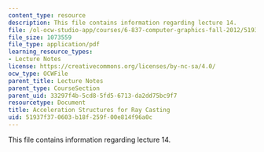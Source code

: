 ```yaml
---
content_type: resource
description: This file contains information regarding lecture 14.
file: /ol-ocw-studio-app/courses/6-837-computer-graphics-fall-2012/51937f370603b18f259f00e814f96a0c_MIT6_837F12_Lec14.pdf
file_size: 1073559
file_type: application/pdf
learning_resource_types:
- Lecture Notes
license: https://creativecommons.org/licenses/by-nc-sa/4.0/
ocw_type: OCWFile
parent_title: Lecture Notes
parent_type: CourseSection
parent_uid: 33297f4b-5cd8-5fd5-6713-da2dd75bc9f7
resourcetype: Document
title: Acceleration Structures for Ray Casting
uid: 51937f37-0603-b18f-259f-00e814f96a0c
---
```

This file contains information regarding lecture 14.